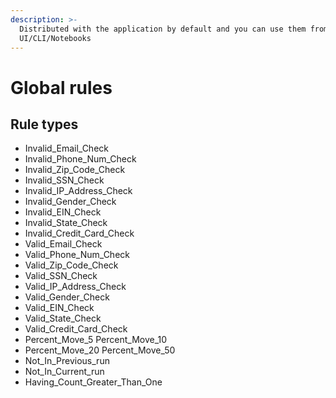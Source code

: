```yaml
---
description: >-
  Distributed with the application by default and you can use them from
  UI/CLI/Notebooks
---
```


# Global rules

## Rule types

* Invalid\_Email\_Check
* Invalid\_Phone\_Num\_Check
* Invalid\_Zip\_Code\_Check&#x20;
* Invalid\_SSN\_Check&#x20;
* Invalid\_IP\_Address\_Check&#x20;
* Invalid\_Gender\_Check
* Invalid\_EIN\_Check&#x20;
* Invalid\_State\_Check&#x20;
* Invalid\_Credit\_Card\_Check&#x20;
* Valid\_Email\_Check&#x20;
* Valid\_Phone\_Num\_Check&#x20;
* Valid\_Zip\_Code\_Check&#x20;
* Valid\_SSN\_Check&#x20;
* Valid\_IP\_Address\_Check&#x20;
* Valid\_Gender\_Check&#x20;
* Valid\_EIN\_Check&#x20;
* Valid\_State\_Check&#x20;
* Valid\_Credit\_Card\_Check&#x20;
* Percent\_Move\_5 Percent\_Move\_10&#x20;
* Percent\_Move\_20 Percent\_Move\_50&#x20;
* Not\_In\_Previous\_run&#x20;
* Not\_In\_Current\_run&#x20;
* Having\_Count\_Greater\_Than\_One
